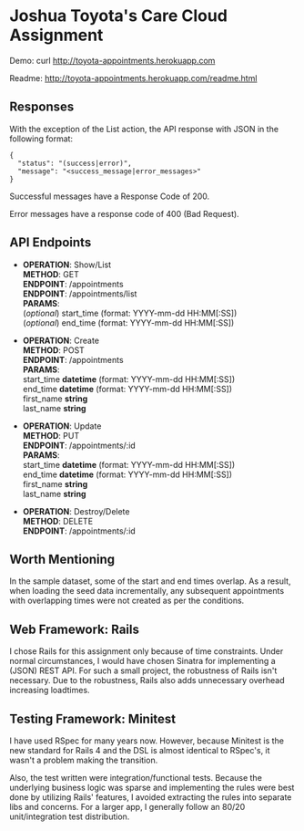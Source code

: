 # Joshua Toyota's Care Cloud Assignment

Demo: curl <http://toyota-appointments.herokuapp.com>

Readme: <http://toyota-appointments.herokuapp.com/readme.html>

## Responses

With the exception of the List action, the API response with JSON in the following format:

    {
      "status": "(success|error)",
      "message": "<success_message|error_messages>"
    }

Successful messages have a Response Code of 200.

Error messages have a response code of 400 (Bad Request).

## API Endpoints

* __OPERATION__: Show/List  
  __METHOD__: GET  
  __ENDPOINT__: /appointments  
  __ENDPOINT__: /appointments/list  
  __PARAMS__:  
    (_optional_) start\_time (format: YYYY-mm-dd HH:MM[:SS])  
    (_optional_) end\_time (format: YYYY-mm-dd HH:MM[:SS])  

* __OPERATION__: Create  
  __METHOD__: POST  
  __ENDPOINT__: /appointments  
  __PARAMS__:  
    start\_time __datetime__ (format: YYYY-mm-dd HH:MM[:SS])  
    end\_time __datetime__ (format: YYYY-mm-dd HH:MM[:SS])  
    first\_name __string__  
    last\_name __string__  

* __OPERATION__: Update  
  __METHOD__: PUT  
  __ENDPOINT__: /appointments/:id  
  __PARAMS__:  
    start\_time __datetime__ (format: YYYY-mm-dd HH:MM[:SS])  
    end\_time __datetime__ (format: YYYY-mm-dd HH:MM[:SS])    
    first\_name __string__  
    last\_name __string__  

* __OPERATION__: Destroy/Delete  
  __METHOD__: DELETE  
  __ENDPOINT__: /appointments/:id  


## Worth Mentioning

In the sample dataset, some of the start and end times overlap.  As a result,
when loading the seed data incrementally, any subsequent appointments with
overlapping times were not created as per the conditions.

## Web Framework: Rails

I chose Rails for this assignment only because of time constraints.  Under
normal circumstances, I would have chosen Sinatra for implementing a (JSON)
REST API.  For such a small project, the robustness of Rails isn't necessary.
Due to the robustness, Rails also adds unnecessary overhead increasing
loadtimes.


## Testing Framework: Minitest

I have used RSpec for many years now.  However, because Minitest is the new
standard for Rails 4 and the DSL is almost identical to RSpec's, it wasn't a
problem making the transition.

Also, the test written were integration/functional tests.  Because the
underlying business logic was sparse and implementing the rules were best done
by utilizing Rails' features, I avoided extracting the rules into separate libs
and concerns.  For a larger app, I generally follow an 80/20 unit/integration
test distribution.

